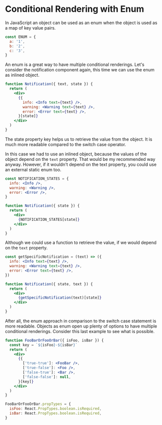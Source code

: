 # Conditional Rendering with Enum

In JavaScript an object can be used as an enum when the object is used as a map of key value pairs.

```jsx
const ENUM = {
  a: '1',
  b: '2',
  c: '3',
}
```

An enum is a great way to have multiple conditional renderings. Let's consider the notification component again, this time we can use the enum as inlined object.

```jsx
function Notification({ text, state }) {
  return (
    <div>
      {{
        info: <Info text={text} />,
        warning: <Warning text={text} />,
        error: <Error text={text} />,
      }[state]}
    </div>
  )
}
```

The state property key helps us to retrieve the value from the object. It is much more readable compared to the switch case operator.

In this case we had to use an inlined object, because the values of the object depend on the `text` property. That would be my recommended way anyway. However, if it wouldn't depend on the text property, you could use an external static enum too.

```jsx
const NOTIFICATION_STATES = {
  info: <Info />,
  warning: <Warning />,
  error: <Error />,
}

function Notification({ state }) {
  return (
    <div>
      {NOTIFICATION_STATES[state]}
    </div>
  )
}
```

Although we could use a function to retrieve the value, if we would depend on the `text` property.

```jsx
const getSpecificNotification = (text) => ({
  info: <Info text={text} />,
  warning: <Warning text={text} />,
  error: <Error text={text} />,
})

function Notification({ state, text }) {
  return (
    <div>
      {getSpecificNotification(text)[state]}
    </div>
  )
}
```

After all, the enum approach in comparison to the switch case statement is more readable. Objects as enum open up plenty of options to have multiple conditional renderings. Consider this last example to see what is possible.

```jsx
function FooBarOrFooOrBar({ isFoo, isBar }) {
  const key = `${isFoo}-${isBar}`
  return (
    <div>
      {{
        ['true-true']: <FooBar />,
        ['true-false']: <Foo />,
        ['false-true']: <Bar />,
        ['false-false']: null,
      }[key]}
    </div>
  )
}

FooBarOrFooOrBar.propTypes = {
  isFoo: React.PropTypes.boolean.isRequired,
  isBar: React.PropTypes.boolean.isRequired,
}
```
